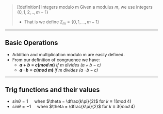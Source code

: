 > [!definition] Integers modulo m
 > Given a modulus $m$, we use integers $\{0,1,2,..,m-1\}$
 > - That is we define $\mathbb{Z}_m = \{0,1,...,m-1\}$

___
## Basic Operations
- Addition and multiplication modulo m are easily defined. 
- From our definition of congruence we have:
	- **$a+b \equiv c(mod\;m)$** *if m divides $(a+b -c)$*
	- **$a \cdot b \equiv c(mod\;m)$** *if m divides $(a \cdot b - c)$*
___ 
## Trig functions and their values
- $sin \theta = 1 \quad$ when $\theta = \dfrac{k\pi}{2}$ for $k \equiv 1(mod\;4)$
- $sin \theta = -1 \quad$ when $\theta = \dfrac{k\pi}{2}$ for $k \equiv 3(mod\;4)$
